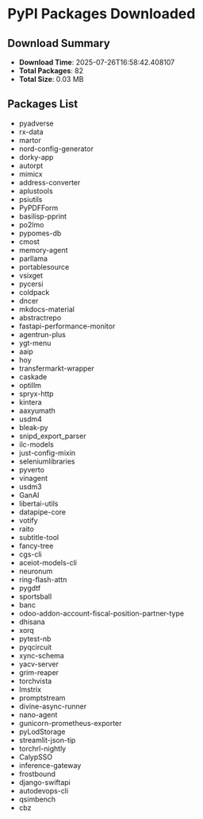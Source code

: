 # PyPI Packages Downloaded

## Download Summary
- **Download Time**: 2025-07-26T16:58:42.408107
- **Total Packages**: 82
- **Total Size**: 0.03 MB

## Packages List
- pyadverse
- rx-data
- martor
- nord-config-generator
- dorky-app
- autorpt
- mimicx
- address-converter
- aplustools
- psiutils
- PyPDFForm
- basilisp-pprint
- po2lmo
- pypomes-db
- cmost
- memory-agent
- parllama
- portablesource
- vsixget
- pycersi
- coldpack
- dncer
- mkdocs-material
- abstractrepo
- fastapi-performance-monitor
- agentrun-plus
- ygt-menu
- aaip
- hoy
- transfermarkt-wrapper
- caskade
- optillm
- spryx-http
- kintera
- aaxyumath
- usdm4
- bleak-py
- snipd_export_parser
- ilc-models
- just-config-mixin
- seleniumlibraries
- pyverto
- vinagent
- usdm3
- GanAI
- libertai-utils
- datapipe-core
- votify
- raito
- subtitle-tool
- fancy-tree
- cgs-cli
- aceiot-models-cli
- neuronum
- ring-flash-attn
- pygdtf
- sportsball
- banc
- odoo-addon-account-fiscal-position-partner-type
- dhisana
- xorq
- pytest-nb
- pyqcircuit
- xync-schema
- yacv-server
- grim-reaper
- torchvista
- lmstrix
- promptstream
- divine-async-runner
- nano-agent
- gunicorn-prometheus-exporter
- pyLodStorage
- streamlit-json-tip
- torchrl-nightly
- CalypSSO
- inference-gateway
- frostbound
- django-swiftapi
- autodevops-cli
- qsimbench
- cbz
